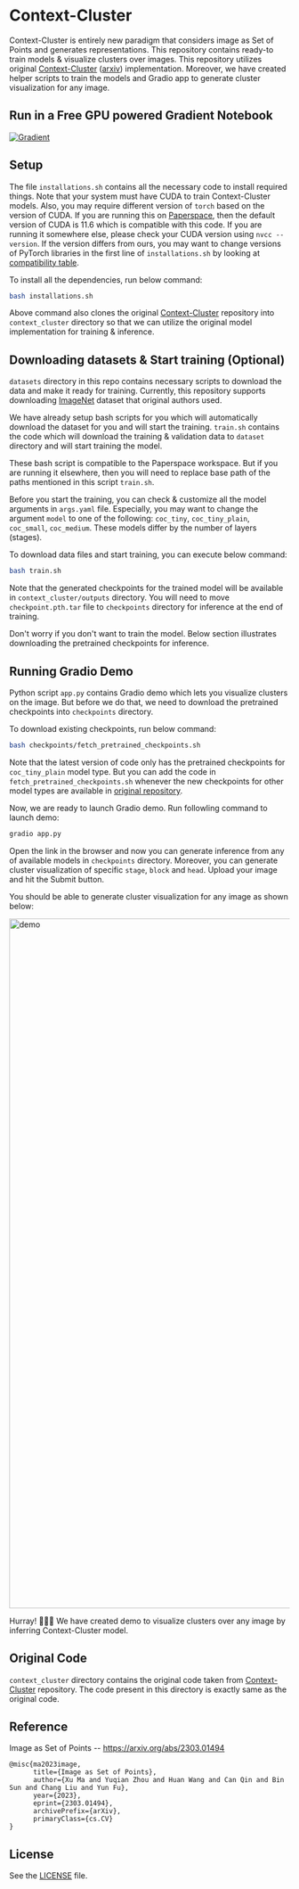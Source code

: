 # Context-Cluster

Context-Cluster is entirely new paradigm that considers image as Set of Points and generates representations. This repository contains ready-to train models & visualize clusters over images. This repository utilizes original [Context-Cluster](https://github.com/ma-xu/Context-Cluster) ([arxiv](https://arxiv.org/abs/2303.01494)) implementation. Moreover, we have created helper scripts to train the models and Gradio app to generate cluster visualization for any image.


## Run in a Free GPU powered Gradient Notebook
[![Gradient](https://assets.paperspace.io/img/gradient-badge.svg)](https://console.paperspace.com/github/ashutosh1919/context-cluster-pytorch?machine=Free-GPU)


## Setup

The file `installations.sh` contains all the necessary code to install required things. Note that your system must have CUDA to train Context-Cluster models. Also, you may require different version of `torch` based on the version of CUDA. If you are running this on [Paperspace](https://www.paperspace.com/), then the default version of CUDA is 11.6 which is compatible with this code. If you are running it somewhere else, please check your CUDA version using `nvcc --version`. If the version differs from ours, you may want to change versions of PyTorch libraries in the first line of `installations.sh` by looking at [compatibility table](https://github.com/pytorch/pytorch/wiki/PyTorch-Versions).

To install all the dependencies, run below command:

```bash
bash installations.sh
```

Above command also clones the original [Context-Cluster](https://github.com/ma-xu/Context-Cluster) repository into `context_cluster` directory so that we can utilize the original model implementation for training & inference.


## Downloading datasets & Start training (Optional)

`datasets` directory in this repo contains necessary scripts to download the data and make it ready for training. Currently, this repository supports downloading [ImageNet](https://www.image-net.org/) dataset that original authors used.

We have already setup bash scripts for you which will automatically download the dataset for you and will start the training. `train.sh` contains the code which will download the training & validation data to `dataset` directory and will start training the model.

These bash script is compatible to the Paperspace workspace. But if you are running it elsewhere, then you will need to replace base path of the paths mentioned in this script `train.sh`.

Before you start the training, you can check & customize all the model arguments in `args.yaml` file. Especially, you may want to change the argument `model` to one of the following: `coc_tiny`, `coc_tiny_plain`, `coc_small`, `coc_medium`. These models differ by the number of layers (stages).

To download data files and start training, you can execute below command:

```bash
bash train.sh
```

Note that the generated checkpoints for the trained model will be available in `context_cluster/outputs` directory. You will need to move `checkpoint.pth.tar` file to `checkpoints` directory for inference at the end of training.

Don't worry if you don't want to train the model. Below section illustrates downloading the pretrained checkpoints for inference.


## Running Gradio Demo

Python script `app.py` contains Gradio demo which lets you visualize clusters on the image. But before we do that, we need to download the pretrained checkpoints into `checkpoints` directory.

To download existing checkpoints, run below command:

```bash
bash checkpoints/fetch_pretrained_checkpoints.sh
```

Note that the latest version of code only has the pretrained checkpoints for `coc_tiny_plain` model type. But you can add the code in `fetch_pretrained_checkpoints.sh` whenever the new checkpoints for other model types are available in [original repository](https://github.com/ma-xu/Context-Cluster).

Now, we are ready to launch Gradio demo. Run followling command to launch demo:

```bash
gradio app.py
```

Open the link in the browser and now you can generate inference from any of available models in `checkpoints` directory. Moreover, you can generate cluster visualization of specific `stage`, `block` and `head`. Upload your image and hit the Submit button.

You should be able to generate cluster visualization for any image as shown below:

<img width="1238" alt="demo" src="https://user-images.githubusercontent.com/20843596/228104200-aed8b4dc-ebce-4d41-b097-34d63fe7f993.png">

Hurray! 🎉🎉🎉  We have created demo to visualize clusters over any image by inferring Context-Cluster model.


## Original Code

`context_cluster` directory contains the original code taken from [Context-Cluster](https://github.com/ma-xu/Context-Cluster) repository. The code present in this directory is exactly same as the original code.


## Reference

Image as Set of Points -- https://arxiv.org/abs/2303.01494

```
@misc{ma2023image,
      title={Image as Set of Points}, 
      author={Xu Ma and Yuqian Zhou and Huan Wang and Can Qin and Bin Sun and Chang Liu and Yun Fu},
      year={2023},
      eprint={2303.01494},
      archivePrefix={arXiv},
      primaryClass={cs.CV}
}
```

## License

See the [LICENSE](LICENSE) file.
